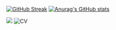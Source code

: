 [![GitHub Streak](http://github-readme-streak-stats.herokuapp.com?user=Weefle&theme=merko)](https://weefle.me)
[![Anurag's GitHub stats](https://github-readme-stats.vercel.app/api?username=Weefle&count_private=true&show_icons=true&theme=merko&include_all_commits=true)](https://weefle.me)

![](https://github-readme-stats.vercel.app/api/top-langs/?username=Weefle&theme=merko&hide_border=false&include_all_commits=true&count_private=true&layout=compact)
![CV](https://cdn.discordapp.com/attachments/498575486746624012/1134394010497208381/CV.jpg)
